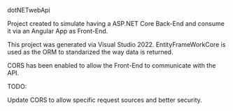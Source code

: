 ﻿dotNETwebApi

Project created to simulate having a ASP.NET Core Back-End and consume it via an Angular App as Front-End.

This project was generated via Visual Studio 2022. EntityFrameWorkCore is used as the ORM to standarized the way data is returned.

CORS has been enabled to allow the Front-End to communicate with the API.

TODO:

Update CORS to allow specific request sources and better security.